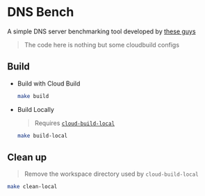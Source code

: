 # DNS Bench

A simple DNS server benchmarking tool developed by [these guys](https://github.com/AskMediaGroup/dnsbench)

> The code here is nothing but some cloudbuild configs

## Build

  * Build with Cloud Build

    ```sh
    make build
    ```

  * Build Locally

    > Requires [`cloud-build-local`](https://cloud.google.com/cloud-build/docs/build-debug-locally)

    ```sh
    make build-local
    ```

## Clean up

> Remove the workspace directory used by `cloud-build-local`

```sh
make clean-local
```